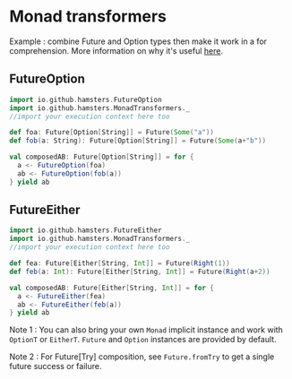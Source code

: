 #  Monad transformers

Example : combine Future and Option types then make it work in a for comprehension.
More information on why it's useful [here](http://loicdescotte.github.io/posts/scala-compose-option-future/).

## FutureOption

```scala
import io.github.hamsters.FutureOption
import io.github.hamsters.MonadTransformers._
//import your execution context here too

def foa: Future[Option[String]] = Future(Some("a"))
def fob(a: String): Future[Option[String]] = Future(Some(a+"b"))

val composedAB: Future[Option[String]] = for {
  a <- FutureOption(foa)
  ab <- FutureOption(fob(a))
} yield ab
```

## FutureEither

```scala
import io.github.hamsters.FutureEither
import io.github.hamsters.MonadTransformers._
//import your execution context here too

def fea: Future[Either[String, Int]] = Future(Right(1))
def feb(a: Int): Future[Either[String, Int]] = Future(Right(a+2))

val composedAB: Future[Either[String, Int]] = for {
  a <- FutureEither(fea)
  ab <- FutureEither(feb(a))
} yield ab
```

Note 1 : You can also bring your own `Monad` implicit instance and work with `OptionT` or `EitherT`. 
`Future` and `Option` instances are provided by default.

Note 2 : For Future[Try] composition, see `Future.fromTry` to get a single future success or failure.
